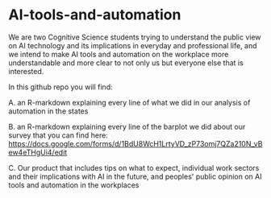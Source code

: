 # AI-tools-and-automation
We are two Cognitive Science students trying to understand the public view on AI technology and its implications in everyday and professional life, and we intend to make AI tools and automation on the workplace more understandable and more clear to not only us but everyone else that is interested. 

In this github repo you will find:

A. an R-markdown explaining every line of what we did in our analysis of automation in the states

B. an R-markdown explaining every line of the barplot we did about our survey that you can find here: https://docs.google.com/forms/d/1BdU8WcH1LrtyVD_zP73omj7QZa210N_vBew4eTHgUi4/edit

C. Our product that includes tips on what to expect, individual work sectors and their implications with AI in the future, and peoples' public opinion  on AI tools and automation in the workplaces
